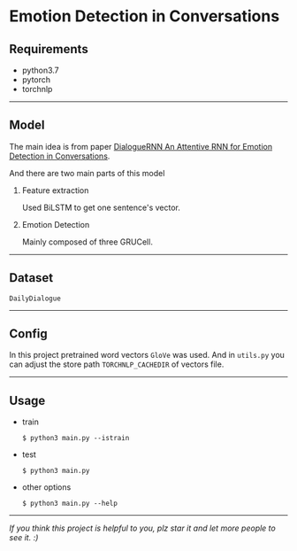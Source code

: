 # Emotion Detection in Conversations

## Requirements

- python3.7
- pytorch
- torchnlp

---

## Model

The main idea is from paper [DialogueRNN An Attentive RNN for Emotion Detection in Conversations](https://arxiv.org/pdf/1811.00405.pdf).

And there are two main parts of this model

1. Feature extraction

   Used BiLSTM to get one sentence's vector.

2. Emotion Detection

   Mainly composed of three GRUCell.

---

## Dataset

`DailyDialogue`

---

## Config

In this project pretrained word vectors `GloVe` was used. And in `utils.py` you can adjust the store path `TORCHNLP_CACHEDIR` of vectors file.

---

## Usage

- train

  `$ python3 main.py --istrain`

- test

  `$ python3 main.py`

- other options

  `$ python3 main.py --help`

---

*If you think this project is helpful to you, plz star it and let more people to see it. :)*
